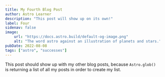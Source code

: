 ```yaml
---
title: My Fourth Blog Post
author: Astro Learner
description: "This post will show up on its own!"
label: Four
sidenav: false
image:
    url: "https://docs.astro.build/default-og-image.png"
    alt: "The word astro against an illustration of planets and stars."
pubDate: 2022-08-08
tags: ["astro", "successes"]
---
```

This post should show up with my other blog posts, because `Astro.glob()` is returning a list of all my posts in order to create my list.